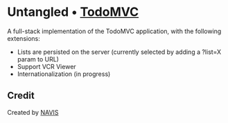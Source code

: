 # Untangled • [TodoMVC](http://todomvc.com)

A full-stack implementation of the TodoMVC application, with the following extensions:

- Lists are persisted on the server (currently selected by adding a ?list=X param to URL)
- Support VCR Viewer
- Internationalization (in progress)

## Credit

Created by [NAVIS](http://www.thenavisway.com)
